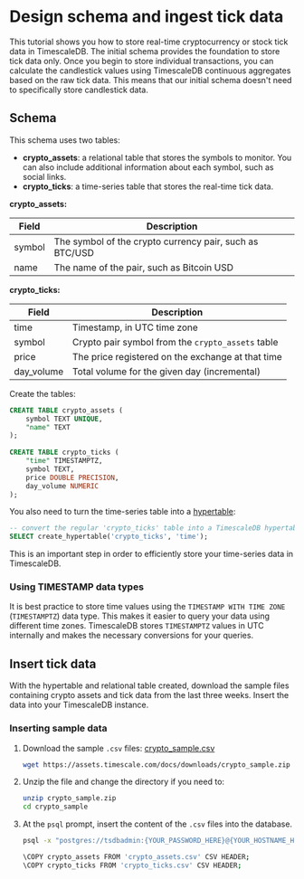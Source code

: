 # Design schema and ingest tick data
This tutorial shows you how to store real-time cryptocurrency or stock 
tick data in TimescaleDB. The initial schema provides the foundation to 
store tick data only. Once you begin to store individual transactions, you can 
calculate the candlestick values using TimescaleDB continuous aggregates 
based on the raw tick data. This means that our initial schema doesn't need to 
specifically store candlestick data.

## Schema
This schema uses two tables:
* **crypto_assets**: a relational table that stores the symbols to monitor. 
   You can also include additional information about each 
   symbol, such as social links.
* **crypto_ticks**: a time-series table that stores the real-time tick data.

**crypto_assets:**

|Field|Description|
|-|-|
|symbol|The symbol of the crypto currency pair, such as BTC/USD|
|name|The name of the pair, such as Bitcoin USD|

**crypto_ticks:**

|Field|Description|
|-|-|
|time|Timestamp, in UTC time zone|
|symbol|Crypto pair symbol from the `crypto_assets` table|
|price|The price registered on the exchange at that time|
|day_volume|Total volume for the given day (incremental)|

Create the tables:
```sql
CREATE TABLE crypto_assets (
    symbol TEXT UNIQUE,
    "name" TEXT
);
 
CREATE TABLE crypto_ticks (
    "time" TIMESTAMPTZ,
    symbol TEXT,
    price DOUBLE PRECISION,
    day_volume NUMERIC
);
```

You also need to turn the time-series table into a [hypertable][hypertable]:
```sql
-- convert the regular 'crypto_ticks' table into a TimescaleDB hypertable with 7-day chunks
SELECT create_hypertable('crypto_ticks', 'time');
```

This is an important step in order to efficiently store your time-series
data in TimescaleDB.


### Using TIMESTAMP data types
It is best practice to store time values using the `TIMESTAMP WITH TIME ZONE` (`TIMESTAMPTZ`)
data type. This makes it easier to query your data
using different time zones. TimescaleDB 
stores `TIMESTAMPTZ` values in UTC internally and makes the necessary
conversions for your queries.

## Insert tick data
With the hypertable and relational table created, download the sample files
containing crypto assets and tick data from the last three weeks. Insert the data
into your TimescaleDB instance.

<procedure>

### Inserting sample data
1. Download the sample `.csv` files: <tag type="download">[crypto_sample.csv](https://assets.timescale.com/docs/downloads/crypto_sample.zip)</tag>
    ```bash
    wget https://assets.timescale.com/docs/downloads/crypto_sample.zip
    ```
1. Unzip the file and change the directory if you need to:
    ```bash
    unzip crypto_sample.zip
    cd crypto_sample
    ```
1. At the `psql` prompt, insert the content of the `.csv` files into the database.
    ```bash
    psql -x "postgres://tsdbadmin:{YOUR_PASSWORD_HERE}@{YOUR_HOSTNAME_HERE}:{YOUR_PORT_HERE}/tsdb?sslmode=require"
    
    \COPY crypto_assets FROM 'crypto_assets.csv' CSV HEADER;
    \COPY crypto_ticks FROM 'crypto_ticks.csv' CSV HEADER;
    ```

</procedure>


[hypertable]: /how-to-guides/hypertables/
[sample-download]: https://assets.timescale.com/docs/downloads/crypto_sample.zip